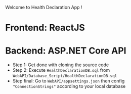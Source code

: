 Welcome to Health Declaration App !

# Frontend: ReactJS 
# Backend: ASP.NET Core API

+ Step 1: Get done with cloning the source code
+ Step 2: Execute `HealthDeclarationDB.sql` from `WebAPI/Database_Script/HealthDeclarationDB.sql`
+ Step final: Go to `WebAPI/appsettings.json` then config `"ConnectionStrings"` according to your local database
